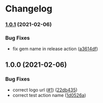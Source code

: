 # Changelog

### [1.0.1](https://www.github.com/bt-rb/bridgetown-plausible/compare/v1.0.0...v1.0.1) (2021-02-06)


### Bug Fixes

* fix gem name in release action ([a3614df](https://www.github.com/bt-rb/bridgetown-plausible/commit/a3614df2cdddea6314b9baddcb697b3aa07b0c7f))

## 1.0.0 (2021-02-06)


### Bug Fixes

* correct logo url ([#1](https://www.github.com/bt-rb/bridgetown-plausible/issues/1)) ([22db435](https://www.github.com/bt-rb/bridgetown-plausible/commit/22db43569e90375c1895f20c232607a93f9bf023))
* correct test action name ([1d0526a](https://www.github.com/bt-rb/bridgetown-plausible/commit/1d0526a7eb1fe608dfba174b11b76490870d6dc2))
